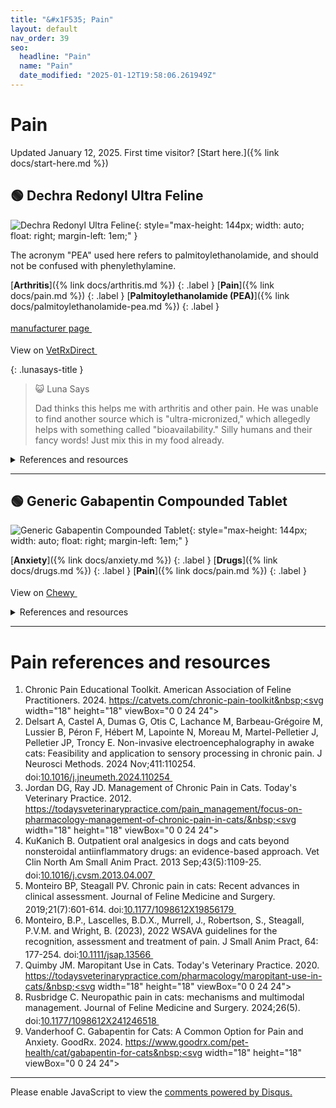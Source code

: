 ```yaml
---
title: "&#x1F535; Pain"
layout: default
nav_order: 39
seo:
  headline: "Pain"
  name: "Pain"
  date_modified: "2025-01-12T19:58:06.261949Z"
---
```


# Pain

Updated January 12, 2025.
First time visitor? [Start here.]({% link docs/start-here.md %})



## &#x1F7E2; Dechra Redonyl Ultra Feline

![Dechra Redonyl Ultra Feline](https://www.dechra-us.com/admin/public/getimage.ashx?Crop=0&Image=/Files/Images/Ecom/Products/US/redonyl_ultra_feline_0321.jpg&Format=jpg&AlternativeImage=/files/Images/placeholder-image.png&Width=600&Quality=75){: style="max-height: 144px; width: auto; float: right; margin-left: 1em;" }

The acronym "PEA" used here refers to palmitoylethanolamide, and should not be confused with phenylethylamine.

[**Arthritis**]({% link docs/arthritis.md %})
{: .label }
[**Pain**]({% link docs/pain.md %})
{: .label }
[**Palmitoylethanolamide (PEA)**]({% link docs/palmitoylethanolamide-pea.md %})
{: .label }

 <a href="https://www.dechra-us.com/our-products/us/companion-animal/cat/non-prescription/redonyl-ultra-feline" class="external" target="_blank">manufacturer page&nbsp;<svg width="18" height="18" viewBox="0 0 24 24"><use xlink:href="#svg-external-link"></use></svg></a>

View on <a href="https://www.vetrxdirect.com/product/view/redonyl-ultra-pea-um-for-dogs-otc/variation-13786" class="external" target="_blank">VetRxDirect&nbsp;<svg width="18" height="18" viewBox="0 0 24 24"><use xlink:href="#svg-external-link"></use></svg></a>

{: .lunasays-title }
> &#x1F63A; Luna Says
>
> Dad thinks this helps me with arthritis and other pain. He was unable to find another source which is "ultra-micronized," which allegedly helps with something called "bioavailability." Silly humans and their fancy words! Just mix this in my food already.

<details markdown="block">
<summary>References and resources</summary>

1.  Cifelli P, Ruffolo G, Ceccanti M, Cambieri C, Libonati L, Palma E, Inghilleri M. Classical and Unexpected Effects of Ultra-Micronized PEA in Neuromuscular Function. Biomolecules. 2022; 12(6):758. doi:<a href="https://doi.org/10.3390/biom12060758" class="external" target="_blank">10.3390/biom12060758&nbsp;<svg width="18" height="18" viewBox="0 0 24 24"><use xlink:href="#svg-external-link"></use></svg></a>
1.  Rusbridge C. Neuropathic pain in cats: mechanisms and multimodal management. Journal of Feline Medicine and Surgery. 2024;26(5). doi:<a href="https://doi.org/10.1177/1098612X241246518" class="external" target="_blank">10.1177/1098612X241246518&nbsp;<svg width="18" height="18" viewBox="0 0 24 24"><use xlink:href="#svg-external-link"></use></svg></a>
1. _"Due to the patents held on Redonyl Ultra, no other animal health nutraceutical can contain micronized or ultramicronized PEA."_ &mdash;  Dechra unveils skin-supporting Redonyl Ultra Feline (2022) <a href="https://todaysveterinarybusiness.com/redonyl-ultra-feline-dechra/" class="external" target="_blank">https://todaysveterinarybusiness.com/redonyl-ultra-feline-dechra/&nbsp;<svg width="18" height="18" viewBox="0 0 24 24"><use xlink:href="#svg-external-link"></use></svg></a> (retrieved 2024-10-20)

</details>

* * *



## &#x1F7E2; Generic Gabapentin Compounded Tablet

![Generic Gabapentin Compounded Tablet](https://image.chewy.com/is/image/catalog/943142_MAIN._AC_SL600_V1714058490_.jpg){: style="max-height: 144px; width: auto; float: right; margin-left: 1em;" }

[**Anxiety**]({% link docs/anxiety.md %})
{: .label }
[**Drugs**]({% link docs/drugs.md %})
{: .label }
[**Pain**]({% link docs/pain.md %})
{: .label }

View on <a href="https://www.chewy.com/dp/1129094" class="external" target="_blank">Chewy&nbsp;<svg width="18" height="18" viewBox="0 0 24 24"><use xlink:href="#svg-external-link"></use></svg></a>

<details markdown="block">
<summary>References and resources</summary>

1.  Adrian D, Papich MG, Baynes R, Stafford E, Lascelles BDX. The pharmacokinetics of gabapentin in cats. J Vet Intern Med. 2018; 32: 1996-2002. doi:<a href="https://doi.org/10.1111/jvim.15313" class="external" target="_blank">10.1111/jvim.15313&nbsp;<svg width="18" height="18" viewBox="0 0 24 24"><use xlink:href="#svg-external-link"></use></svg></a>
1.  Buckley C, Griffin C, Anderson H, Moore SA. Presumed gabapentin-induced myoclonus in two cats. JFMS Open Rep. 2024 Nov 28;10(2):20551169241273634. doi:<a href="https://doi.org/10.1177/20551169241273634" class="external" target="_blank">10.1177/20551169241273634&nbsp;<svg width="18" height="18" viewBox="0 0 24 24"><use xlink:href="#svg-external-link"></use></svg></a>
1.  Di Cesare F, Negro V, Ravasio G, Villa R, Draghi S, Cagnardi P. Gabapentin: Clinical Use and Pharmacokinetics in Dogs, Cats, and Horses. Animals. 2023; 13(12):2045. doi:<a href="https://doi.org/10.3390/ani13122045" class="external" target="_blank">10.3390/ani13122045&nbsp;<svg width="18" height="18" viewBox="0 0 24 24"><use xlink:href="#svg-external-link"></use></svg></a>
1.  Fantinati M, Trnka J, Signor A, et al. Appetite-stimulating effect of gabapentin vs mirtazapine in healthy cats post-ovariectomy. Journal of Feline Medicine and Surgery. 2020;22(12):1176-1183. doi:<a href="https://doi.org/10.1177/1098612X20916391" class="external" target="_blank">10.1177/1098612X20916391&nbsp;<svg width="18" height="18" viewBox="0 0 24 24"><use xlink:href="#svg-external-link"></use></svg></a>
1.  Guedes AGP, Meadows JM, Pypendop BH, Johnson EG, Zaffarano B. Assessment of the effects of gabapentin on activity levels and owner-perceived mobility impairment and quality of life in osteoarthritic geriatric cats. J Am Vet Med Assoc. 2018 Sep 1;253(5):579-585. doi:<a href="https://doi.org/10.2460/javma.253.5.579" class="external" target="_blank">10.2460/javma.253.5.579&nbsp;<svg width="18" height="18" viewBox="0 0 24 24"><use xlink:href="#svg-external-link"></use></svg></a>
1.  Madan RD, Cenani A, Montgomery E, Azevedo T, Vernau KM, Brosnan RJ. Pregabalin produces similar effects as gabapentin for preanesthetic sedation in cats. J Am Vet Med Assoc. 2023 Dec 22;262(3):359-363. doi:<a href="https://doi.org/10.2460/javma.23.09.0493" class="external" target="_blank">10.2460/javma.23.09.0493&nbsp;<svg width="18" height="18" viewBox="0 0 24 24"><use xlink:href="#svg-external-link"></use></svg></a>
1.  Quimby JM, Lorbach SK, Saffire A, et al. Serum concentrations of gabapentin in cats with chronic kidney disease. Journal of Feline Medicine and Surgery. 2022;24(12):1260-1266. doi:<a href="https://doi.org/10.1177/1098612X221077017" class="external" target="_blank">10.1177/1098612X221077017&nbsp;<svg width="18" height="18" viewBox="0 0 24 24"><use xlink:href="#svg-external-link"></use></svg></a>
1.  Quimby JM, Jones SE, Saffire A, et al. Assessment of the effect of gabapentin on blood pressure in cats with and without chronic kidney disease. Journal of Feline Medicine and Surgery. 2024;26(5). doi:<a href="https://doi.org/10.1177/1098612X241240326" class="external" target="_blank">10.1177/1098612X241240326&nbsp;<svg width="18" height="18" viewBox="0 0 24 24"><use xlink:href="#svg-external-link"></use></svg></a>
1.  Rusbridge C. Neuropathic pain in cats: mechanisms and multimodal management. Journal of Feline Medicine and Surgery. 2024;26(5). doi:<a href="https://doi.org/10.1177/1098612X241246518" class="external" target="_blank">10.1177/1098612X241246518&nbsp;<svg width="18" height="18" viewBox="0 0 24 24"><use xlink:href="#svg-external-link"></use></svg></a>
1.  Siao KT, Pypendop BH, Ilkiw JE. Pharmacokinetics of gabapentin in cats. Am J Vet Res. 2010 Jul;71(7):817-21. doi:<a href="https://doi.org/10.2460/ajvr.71.7.817" class="external" target="_blank">10.2460/ajvr.71.7.817&nbsp;<svg width="18" height="18" viewBox="0 0 24 24"><use xlink:href="#svg-external-link"></use></svg></a>
1.  Vanderhoof C. Gabapentin for Cats: A Common Option for Pain and Anxiety. GoodRx. 2024. <a href="https://www.goodrx.com/pet-health/cat/gabapentin-for-cats" class="external" target="_blank">https://www.goodrx.com/pet-health/cat/gabapentin-for-cats&nbsp;<svg width="18" height="18" viewBox="0 0 24 24"><use xlink:href="#svg-external-link"></use></svg></a>
1.  Zand L, McKian KP, Qian Q. Gabapentin toxicity in patients with chronic kidney disease: a preventable cause of morbidity. Am J Med. 2010 Apr;123(4):367-73. doi:<a href="https://doi.org/10.1016/j.amjmed.2009.09.030" class="external" target="_blank">10.1016/j.amjmed.2009.09.030&nbsp;<svg width="18" height="18" viewBox="0 0 24 24"><use xlink:href="#svg-external-link"></use></svg></a>
1.  Zour E, Lodhi SA, Nesbitt RU, Silbering SB, Chaturvedi PR. Stability studies of gabapentin in aqueous solutions. Pharm Res. 1992 May;9(5):595-600. doi:<a href="https://doi.org/10.1023/a:1015833622943" class="external" target="_blank">10.1023/a:1015833622943&nbsp;<svg width="18" height="18" viewBox="0 0 24 24"><use xlink:href="#svg-external-link"></use></svg></a>

</details>

* * *


# Pain references and resources

1.  Chronic Pain Educational Toolkit. American Association of Feline Practitioners. 2024. <a href="https://catvets.com/chronic-pain-toolkit" class="external" target="_blank">https://catvets.com/chronic-pain-toolkit&nbsp;<svg width="18" height="18" viewBox="0 0 24 24"><use xlink:href="#svg-external-link"></use></svg></a>
1.  Delsart A, Castel A, Dumas G, Otis C, Lachance M, Barbeau-Grégoire M, Lussier B, Péron F, Hébert M, Lapointe N, Moreau M, Martel-Pelletier J, Pelletier JP, Troncy E. Non-invasive electroencephalography in awake cats: Feasibility and application to sensory processing in chronic pain. J Neurosci Methods. 2024 Nov;411:110254. doi:<a href="https://doi.org/10.1016/j.jneumeth.2024.110254" class="external" target="_blank">10.1016/j.jneumeth.2024.110254&nbsp;<svg width="18" height="18" viewBox="0 0 24 24"><use xlink:href="#svg-external-link"></use></svg></a>
1.  Jordan DG, Ray JD. Management of Chronic Pain in Cats. Today's Veterinary Practice. 2012. <a href="https://todaysveterinarypractice.com/pain_management/focus-on-pharmacology-management-of-chronic-pain-in-cats/" class="external" target="_blank">https://todaysveterinarypractice.com/pain_management/focus-on-pharmacology-management-of-chronic-pain-in-cats/&nbsp;<svg width="18" height="18" viewBox="0 0 24 24"><use xlink:href="#svg-external-link"></use></svg></a>
1.  KuKanich B. Outpatient oral analgesics in dogs and cats beyond nonsteroidal antiinflammatory drugs: an evidence-based approach. Vet Clin North Am Small Anim Pract. 2013 Sep;43(5):1109-25. doi:<a href="https://doi.org/10.1016/j.cvsm.2013.04.007" class="external" target="_blank">10.1016/j.cvsm.2013.04.007&nbsp;<svg width="18" height="18" viewBox="0 0 24 24"><use xlink:href="#svg-external-link"></use></svg></a>
1.  Monteiro BP, Steagall PV. Chronic pain in cats: Recent advances in clinical assessment. Journal of Feline Medicine and Surgery. 2019;21(7):601-614. doi:<a href="https://doi.org/10.1177/1098612X19856179" class="external" target="_blank">10.1177/1098612X19856179&nbsp;<svg width="18" height="18" viewBox="0 0 24 24"><use xlink:href="#svg-external-link"></use></svg></a>
1.  Monteiro, B.P., Lascelles, B.D.X., Murrell, J., Robertson, S., Steagall, P.V.M. and Wright, B. (2023), 2022 WSAVA guidelines for the recognition, assessment and treatment of pain. J Small Anim Pract, 64: 177-254. doi:<a href="https://doi.org/10.1111/jsap.13566" class="external" target="_blank">10.1111/jsap.13566&nbsp;<svg width="18" height="18" viewBox="0 0 24 24"><use xlink:href="#svg-external-link"></use></svg></a>
1.  Quimby JM. Maropitant Use in Cats. Today's Veterinary Practice. 2020. <a href="https://todaysveterinarypractice.com/pharmacology/maropitant-use-in-cats/" class="external" target="_blank">https://todaysveterinarypractice.com/pharmacology/maropitant-use-in-cats/&nbsp;<svg width="18" height="18" viewBox="0 0 24 24"><use xlink:href="#svg-external-link"></use></svg></a>
1.  Rusbridge C. Neuropathic pain in cats: mechanisms and multimodal management. Journal of Feline Medicine and Surgery. 2024;26(5). doi:<a href="https://doi.org/10.1177/1098612X241246518" class="external" target="_blank">10.1177/1098612X241246518&nbsp;<svg width="18" height="18" viewBox="0 0 24 24"><use xlink:href="#svg-external-link"></use></svg></a>
1.  Vanderhoof C. Gabapentin for Cats: A Common Option for Pain and Anxiety. GoodRx. 2024. <a href="https://www.goodrx.com/pet-health/cat/gabapentin-for-cats" class="external" target="_blank">https://www.goodrx.com/pet-health/cat/gabapentin-for-cats&nbsp;<svg width="18" height="18" viewBox="0 0 24 24"><use xlink:href="#svg-external-link"></use></svg></a>

* * *

<div id="disqus_thread"></div>
<script>
    var disqus_config = function () {
      this.page.url = '{{ page.url | absolute_url }}';
      this.page.identifier = '{{ page.url | absolute_url }}';
    };
    (function() {
    var d = document, s = d.createElement('script');
    s.src = 'https://ckdcatsupplies.disqus.com/embed.js';
    s.setAttribute('data-timestamp', +new Date());
    (d.head || d.body).appendChild(s);
    })();
</script>
<noscript>Please enable JavaScript to view the <a href="https://disqus.com/?ref_noscript">comments powered by Disqus.</a></noscript>

<!-- Updated 2025-01-12 19:58:06.261949Z -->
